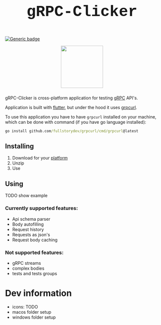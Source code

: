 # <p  align="center" style="font-family:courier;font-size:180%" size=212px> gRPC-Clicker </p>

[![Generic badge](https://img.shields.io/badge/LICENSE-MIT-orange.svg)](LICENSE)

<p align="center">
<img align="center" style="padding-left: 10px; padding-right: 10px; padding-bottom: 10px;" width="138px" height="138px" src="https://cdn-icons-png.flaticon.com/512/762/762658.png" /> 
</p>

gRPC-Clicker is cross-platform application for testing [gRPC](https://grpc.io) API's.

Application is built with [flutter](https://flutter.dev), but under the hood it uses [grpcurl](https://github.com/fullstorydev/grpcurl).

To use this application you have to have `grpcurl` installed on your machine, which can be done with command (if you have go language installed):

```cmd
go install github.com/fullstorydev/grpcurl/cmd/grpcurl@latest
```

## Installing

1. Download for your [platform](download/)
2. Unzip
3. Use

## Using

TODO show example

### Currently supported features:

- Api schema parser
- Body autofilling
- Request history
- Requests as json's
- Request body caching

### Not supported features:

- gRPC streams
- complex bodies
- tests and tests groups

# Dev information

- icons: TODO
- macos folder setup
- windows folder setup

